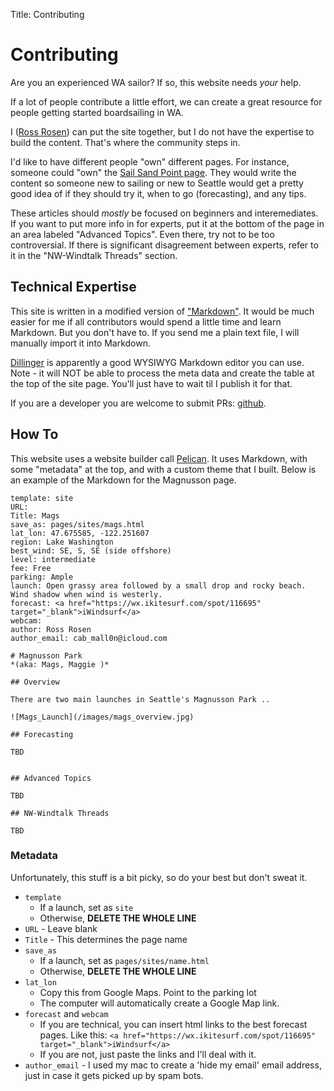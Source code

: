 Title: Contributing

# Contributing

Are you an experienced WA sailor? If so, this website needs _your_ help.

If a lot of people contribute a little effort, we can create a great resource
for people getting started boardsailing in WA.

I (<a href="mailto:cab_mall0n@icloud.com" >Ross Rosen</a>)
can put the site together, but I do not have the expertise to build the content.
That's where the community steps in.

I'd like to have different people "own" different pages. For instance, someone
could "own" the [Sail Sand Point page](/pages/sites/ssp.html). They would write
the content so someone new to sailing or new to Seattle would get a pretty good
idea of if they should try it, when to go (forecasting), and any tips.

These articles should _mostly_ be focused on beginners and interemediates. If
you want to put more info in for experts, put it at the bottom of the page in an
area labeled "Advanced Topics". Even there, try not to be too controversial.
If there is significant disagreement between experts, refer to it in the
"NW-Windtalk Threads" section.

## Technical Expertise

This site is written in a modified version of ["Markdown"](https://www.markdownguide.org/getting-started/).
It would be much easier for me if all contributors would spend a little time and learn Markdown.
But you don't have to. If you send me a plain text file, I will manually import it into Markdown.

[Dillinger](https://dillinger.io) is apparently a good WYSIWYG Markdown editor you can use. Note - it will NOT be able to process the meta data and create the table at the top of the site page. You'll just have to wait til I publish it for that.

If you are a developer you are welcome to submit PRs: [github](https://github.com/rr326/waboardsailing).

## How To

This website uses a website builder call [Pelican](https://getpelican.com). It uses
Markdown, with some "metadata" at the top, and with a custom theme that I built.
Below is an example of the Markdown for the Magnusson page.


```
template: site
URL:
Title: Mags
save_as: pages/sites/mags.html
lat_lon: 47.675585, -122.251607
region: Lake Washington
best_wind: SE, S, SE (side offshore)
level: intermediate
fee: Free
parking: Ample
launch: Open grassy area followed by a small drop and rocky beach. Wind shadow when wind is westerly.
forecast: <a href="https://wx.ikitesurf.com/spot/116695" target="_blank">iWindsurf</a>
webcam: 
author: Ross Rosen
author_email: cab_mall0n@icloud.com

# Magnusson Park
*(aka: Mags, Maggie )*

## Overview

There are two main launches in Seattle's Magnusson Park ..

![Mags_Launch](/images/mags_overview.jpg)

## Forecasting

TBD


## Advanced Topics

TBD

## NW-Windtalk Threads

TBD

```

### Metadata

Unfortunately, this stuff is a bit picky, so do your best but don't sweat
it.

* `template` 
    * If a launch, set as `site`
    * Otherwise, **DELETE THE WHOLE LINE**
* `URL` - Leave blank
* `Title` - This determines the page name
* `save_as`
    * If a launch, set as `pages/sites/name.html`
    * Otherwise, **DELETE THE WHOLE LINE**
* `lat_lon`
    * Copy this from Google Maps. Point to the parking lot
    * The computer will automatically create a Google Map link.
* `forecast` and `webcam` 
    * If you are technical, you can insert html links to the best
      forecast pages. Like this: 
      `<a href="https://wx.ikitesurf.com/spot/116695" target="_blank">iWindsurf</a>` 
    * If you are not, just paste the links and I'll deal with it.
* `author_email` - I used my mac to create a 'hide my email' email address, just 
    in case it gets picked up by spam bots. 
